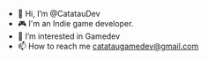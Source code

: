 - 👋 Hi, I’m @CatatauDev
- 🎮 I'm an Indie game developer.
- 👀 I’m interested in Gamedev
- 📫 How to reach me catataugamedev@gmail.com

<!---
CatatauDev/CatatauDev is a ✨ special ✨ repository because its `README.md` (this file) appears on your GitHub profile.
You can click the Preview link to take a look at your changes.
--->
